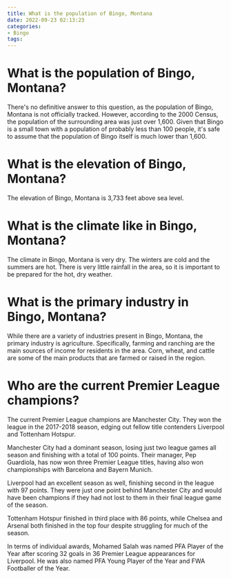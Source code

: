```yaml
---
title: What is the population of Bingo, Montana
date: 2022-09-23 02:13:23
categories:
- Bingo
tags:
---
```



#  What is the population of Bingo, Montana?

There's no definitive answer to this question, as the population of Bingo, Montana is not officially tracked. However, according to the 2000 Census, the population of the surrounding area was just over 1,600. Given that Bingo is a small town with a population of probably less than 100 people, it's safe to assume that the population of Bingo itself is much lower than 1,600.

#  What is the elevation of Bingo, Montana? 

The elevation of Bingo, Montana is 3,733 feet above sea level.

#  What is the climate like in Bingo, Montana?

The climate in Bingo, Montana is very dry. The winters are cold and the summers are hot. There is very little rainfall in the area, so it is important to be prepared for the hot, dry weather.

#  What is the primary industry in Bingo, Montana?

While there are a variety of industries present in Bingo, Montana, the primary industry is agriculture. Specifically, farming and ranching are the main sources of income for residents in the area. Corn, wheat, and cattle are some of the main products that are farmed or raised in the region.

#  Who are the current Premier League champions?

The current Premier League champions are Manchester City. They won the league in the 2017-2018 season, edging out fellow title contenders Liverpool and Tottenham Hotspur.

Manchester City had a dominant season, losing just two league games all season and finishing with a total of 100 points. Their manager, Pep Guardiola, has now won three Premier League titles, having also won championships with Barcelona and Bayern Munich.

Liverpool had an excellent season as well, finishing second in the league with 97 points. They were just one point behind Manchester City and would have been champions if they had not lost to them in their final league game of the season.

Tottenham Hotspur finished in third place with 86 points, while Chelsea and Arsenal both finished in the top four despite struggling for much of the season.

In terms of individual awards, Mohamed Salah was named PFA Player of the Year after scoring 32 goals in 36 Premier League appearances for Liverpool. He was also named PFA Young Player of the Year and FWA Footballer of the Year.
